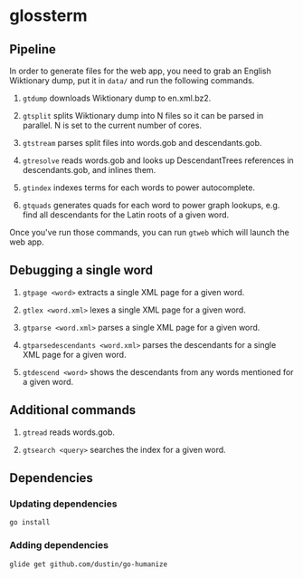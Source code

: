 # glossterm

## Pipeline

In order to generate files for the web app, you need to grab an English
Wiktionary dump, put it in `data/` and run the following commands.

1. `gtdump`    downloads Wiktionary dump to en.xml.bz2.

1. `gtsplit`   splits Wiktionary dump into N files so it can be parsed
               in parallel. N is set to the current number of cores.

1. `gtstream`  parses split files into words.gob and descendants.gob.

1. `gtresolve` reads words.gob and looks up DescendantTrees references
               in descendants.gob, and inlines them.

1. `gtindex`   indexes terms for each words to power autocomplete.

1. `gtquads`   generates quads for each word to power graph lookups,
               e.g. find all descendants for the Latin roots of a
               given word.

Once you've run those commands, you can run `gtweb` which will launch
the web app.

## Debugging a single word

1. `gtpage <word>`                 extracts a single XML page for a given
                                   word.

1. `gtlex <word.xml>`              lexes a single XML page for a given word.

1. `gtparse <word.xml>`            parses a single XML page for a given word.

1. `gtparsedescendants <word.xml>` parses the descendants for a single
                                   XML page for a given word.

1. `gtdescend <word>`              shows the descendants from any words
                                   mentioned for a given word.

## Additional commands

1. `gtread`           reads words.gob.

1. `gtsearch <query>` searches the index for a given word.

## Dependencies

### Updating dependencies

`go install`

### Adding dependencies

`glide get github.com/dustin/go-humanize`
